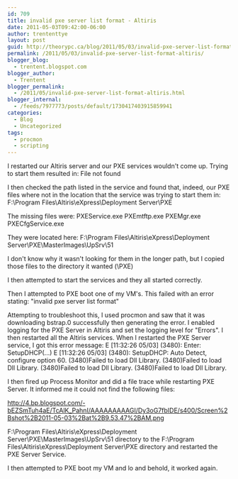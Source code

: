 ```yaml
---
id: 709
title: invalid pxe server list format - Altiris
date: 2011-05-03T09:42:00-06:00
author: trententtye
layout: post
guid: http://theorypc.ca/blog/2011/05/03/invalid-pxe-server-list-format-altiris/
permalink: /2011/05/03/invalid-pxe-server-list-format-altiris/
blogger_blog:
  - trentent.blogspot.com
blogger_author:
  - Trentent
blogger_permalink:
  - /2011/05/invalid-pxe-server-list-format-altiris.html
blogger_internal:
  - /feeds/7977773/posts/default/1730417403915859941
categories:
  - Blog
  - Uncategorized
tags:
  - procmon
  - scripting
---
```

I restarted our Altiris server and our PXE services wouldn't come up. Trying to start them resulted in:
File not found

I then checked the path listed in the service and found that, indeed, our PXE files where not in the location that the service was trying to start them in:
F:\Program Files\Altiris\eXpress\Deployment Server\PXE

The missing files were:
PXEService.exe
PXEmtftp.exe
PXEMgr.exe
PXECfgService.exe

They were located here:
F:\Program Files\Altiris\eXpress\Deployment Server\PXE\MasterImages\UpSrv\51

I don't know why it wasn't looking for them in the longer path, but I copied those files to the directory it wanted (\PXE)

I then attempted to start the services and they all started correctly.

Then I attempted to PXE boot one of my VM's. This failed with an error stating:
"invalid pxe server list format"

Attempting to troubleshoot this, I used procmon and saw that it was downloading bstrap.0 successfully then generating the error. I enabled logging for the PXE Server in Altiris and set the logging level for "Errors". I then restarted all the Altiris services. When I restarted the PXE Server service, I got this error message:
E [11:32:26 05/03] (3480): Enter: SetupDHCP(...)
E [11:32:26 05/03] (3480): SetupDHCP: Auto Detect, configure option 60.
(3480)Failed to load Dll Library.
(3480)Failed to load Dll Library.
(3480)Failed to load Dll Library.
(3480)Failed to load Dll Library.

I then fired up Process Monitor and did a file trace while restarting PXE Server. It informed me it could not find the following files:

<img>http://4.bp.blogspot.com/-bEZSmTuh4aE/TcAlK_PahnI/AAAAAAAAAGI/Dy3oG7fbIDE/s400/Screen%2Bshot%2B2011-05-03%2Bat%2B9.53.47%2BAM.png</img>

F:\Program Files\Altiris\eXpress\Deployment Server\PXE\MasterImages\UpSrv\51 directory to the F:\Program Files\Altiris\eXpress\Deployment Server\PXE directory and restarted the PXE Server Service.

I then attempted to PXE boot my VM and lo and behold, it worked again.